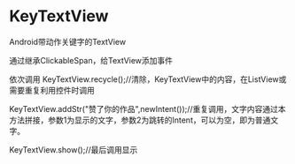 KeyTextView
===========

Android带动作关键字的TextView

通过继承ClickableSpan，给TextView添加事件

依次调用
KeyTextView.recycle();//清除，KeyTextView中的内容，在ListView或需要重复利用控件时调用


KeyTextView.addStr("赞了你的作品",newIntent());//重复调用，文字内容通过本方法拼接，参数1为显示的文字，参数2为跳转的Intent，可以为空，即为普通文字。


KeyTextView.show();//最后调用显示
